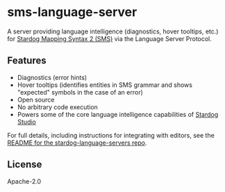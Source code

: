 # sms-language-server

A server providing language intelligence (diagnostics,
hover tooltips, etc.) for [Stardog Mapping Syntax 2 (SMS)](https://www.stardog.com/docs/#_stardog_mapping_syntax_2) via the Language
Server Protocol.

## Features

- Diagnostics (error hints)
- Hover tooltips (identifies entities in SMS grammar and shows "expected"
symbols in the case of an error)
- Open source
- No arbitrary code execution
- Powers some of the core language intelligence capabilities of [Stardog Studio](https://www.stardog.com/studio/)

For full details, including instructions for integrating with editors, see the
[README for the stardog-language-servers repo](https://github.com/stardog-union/stardog-language-servers/#readme).

## License

Apache-2.0